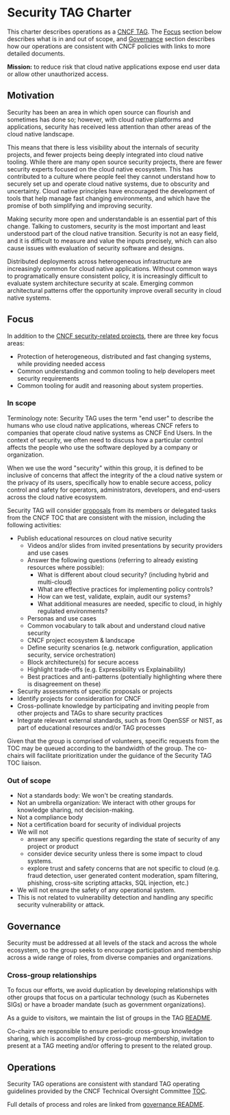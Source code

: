 # Security TAG Charter

This charter describes operations as a [CNCF TAG](https://github.com/cncf/toc/tree/main/tags). The [Focus](#focus) section below describes what is in and out of scope,
and [Governance](#governance) section describes how our operations are consistent with CNCF policies with links to more detailed documents.

**Mission:** to reduce risk that cloud native
applications expose end user data or allow other unauthorized access.

## Motivation
Security has been an area in which open source can flourish and sometimes
has done so; however, with cloud native platforms and applications, security
has received less attention than other areas of the cloud native landscape.

This means that there is less visibility about the internals of security
projects, and fewer projects being deeply integrated into cloud native tooling.
While there are many open source security projects, there are fewer security
experts focused on the cloud native ecosystem. This has contributed to a culture
where people feel they cannot understand how to securely set up and operate
cloud native systems, due to obscurity and uncertainty. Cloud native principles
have encouraged the development of tools that help manage fast changing
environments, and which have the promise of both simplifying and improving
security.

Making security more open and understandable is an essential part of this
change. Talking to customers, security is the most important and least
understood part of the cloud native transition. Security is not an easy field,
and it is difficult to measure and value the inputs precisely, which can also
cause issues with evaluation of security software and designs.

Distributed deployments across heterogeneous infrastructure are increasingly
common for cloud native applications.
Without common ways to programatically ensure consistent policy,
it is increasingly difficult to evaluate system architecture security at scale.
Emerging common architectural patterns offer the opportunity
improve overall security in cloud native systems.

## Focus

In addition to the [CNCF security-related projects](cncf-projects.md), there
are three key focus areas:
* Protection of heterogeneous, distributed and fast changing systems, while
providing needed access
* Common understanding and common tooling to help developers meet security
requirements
* Common tooling for audit and reasoning about system properties.


### In scope

Terminology note: Security TAG uses the term "end user" to describe the humans
who use cloud native applications, whereas CNCF refers to companies that operate
cloud native systems as CNCF End Users. In the context of security, we often
need to discuss how a particular control affects the people who use the software
deployed by a company or organization.

When we use the word "security" within this group, it is defined to be inclusive
of concerns that affect the integrity of the a cloud native
system or the privacy of its users,  specifically how to enable secure
access, policy control and safety for operators, administrators,
developers, and end-users  across the cloud native ecosystem.

Security TAG will consider [proposals](process.md) from its members or delegated
tasks from the CNCF TOC that are consistent with the mission, including
the following activities:

* Publish educational resources on cloud native security
  * Videos and/or slides from invited presentations by security providers and use cases
  * Answer the following questions (referring to already existing resources where possible):
      * What is different about cloud security? (including hybrid and multi-cloud)
      * What are effective practices for implementing policy controls?
      * How can we test, validate, explain, audit our systems?
      * What additional measures are needed, specific to cloud, in highly regulated environments?
  * Personas and use cases
  * Common vocabulary to talk about and understand cloud native security
  * CNCF project ecosystem & landscape
  * Define security scenarios (e.g. network configuration, application security, service orchestration)
  * Block architecture(s) for secure access
  * Highlight trade-offs (e.g. Expressibility vs Explainability)
  * Best practices and anti-patterns (potentially highlighting where there is disagreement on these)
* Security assessments of specific proposals or projects
* Identify projects for consideration for CNCF
* Cross-pollinate knowledge by participating and inviting people from other projects and TAGs to share security practices
* Integrate relevant external standards, such as from OpenSSF or NIST, as part of educational resources and/or TAG processes

Given that the group is comprised of volunteers, specific requests from the TOC
may be queued according to the bandwidth of the group. The co-chairs will
facilitate prioritization under the guidance of the Security TAG TOC liaison.

### Out of scope
* Not a standards body: We won't be creating standards.
* Not an umbrella organization: We interact with other groups for knowledge
  sharing, not decision-making.
* Not a compliance body
* Not a certification board for security of individual projects
* We will not
  * answer any specific questions regarding the state of security of any project
    or product
  * consider device security unless there is some impact to cloud systems.
  * explore trust and safety concerns that are not specific to cloud
    (e.g. fraud detection, user generated content moderation, spam filtering,
    phishing, cross-site scripting attacks, SQL injection, etc.)
* We will not ensure the safety of any operational system.
* This is not related to vulnerability detection and handling any specific
  security vulnerability or attack.

## Governance

Security must be addressed at all levels of the stack and across the whole
ecosystem, so the group seeks to encourage participation and membership across
a wide range of roles, from diverse companies and organizations.

### Cross-group relationships
To focus our efforts, we avoid duplication by developing relationships with
other groups that
focus on a particular technology (such as Kubernetes SIGs) or have a broader
mandate (such as government organizations).

As a guide to visitors, we maintain the list of groups in the TAG
[README](https://github.com/cncf/tag-security#related-groups).

Co-chairs are responsible to ensure periodic cross-group knowledge sharing,
which is accomplished by cross-group membership, invitation to present at
a TAG meeting and/or offering to present to the related group.

## Operations
Security TAG operations are consistent with standard TAG operating guidelines
provided by the CNCF Technical Oversight Committee
[TOC](https://github.com/cncf/toc).

Full details of process and roles are linked from [governance README](/governance).
